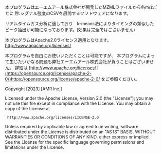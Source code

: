 本プログラムはエーエムアール株式会社が開発したMZMLファイルから各m/zごとに
秒:シグナル強度のCSVを展開するソフトウェアになります。

リアルタイムガス分析に適しており　k-means法によりタイミングの類似したピーク抽出が可能になっております。(効果は完全ではございません)

本プログラムはApache2.0ライセンス適用となります。
http://www.apache.org/licenses/

本プログラムを自由にお使いいただくことは可能ですが、
本プログラムによって生じたいかなる問題も弊社エーエムアール株式会社が負うことはございません。
詳細は
[http://www.apache.org/licenses/](https://opensource.org/license/apache-2-0/)https://opensource.org/license/apache-2-0/
をご参照ください。

   Copyright [2023] [AMR Inc.]

   Licensed under the Apache License, Version 2.0 (the "License");
   you may not use this file except in compliance with the License.
   You may obtain a copy of the License at

     http://www.apache.org/licenses/LICENSE-2.0

   Unless required by applicable law or agreed to in writing, software
   distributed under the License is distributed on an "AS IS" BASIS,
   WITHOUT WARRANTIES OR CONDITIONS OF ANY KIND, either express or implied.
   See the License for the specific language governing permissions and
   limitations under the License.
